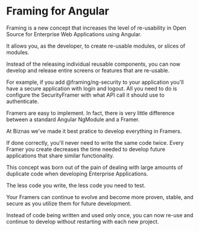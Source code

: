 Framing for Angular
===================

Framing is a new concept that increases the level of re-usability in Open Source for Enterprise Web Applications using Angular.

It allows you, as the developer, to create re-usable modules, or slices of modules.

Instead of the releasing individual reusable components, you can now develop and release entire screens or features that are re-usable.

For example, if you add @framing/ng-security to your application you'll have a secure application with login and logout. All you need to do is configure the SecurityFramer with what API call it should use to authenticate.

Framers are easy to implement. In fact, there is very little difference between a standard Angular NgModule and a Framer.

At Biznas we've made it best pratice to develop everything in Framers.

If done correctly, you'll never need to write the same code twice. Every Framer you create decreases the time needed to develop future applications that share similar functionality.

This concept was born out of the pain of dealing with large amounts of duplicate code when developing Enterprise Applications.

The less code you write, the less code you need to test.

Your Framers can continue to evolve and become more proven, stable, and secure as you utilize them for future development.

Instead of code being written and used only once, you can now re-use and continue to develop without restarting with each new project.
